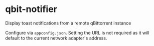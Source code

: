 # qbit-notifier
Display toast notifications from a remote qBittorrent instance

Configure via `appconfig.json`. Setting the URL is not required as it will default to the current network adapter's address.
